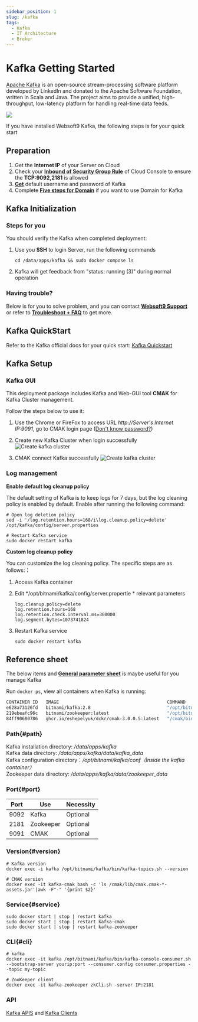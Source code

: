 ```yaml
---
sidebar_position: 1
slug: /kafka
tags:
  - Kafka
  - IT Architecture
  - Broker
---
```

 
# Kafka Getting Started

[Apache Kafka](https://kafka.apache.org/) is an open-source stream-processing software platform developed by LinkedIn and donated to the Apache Software Foundation, written in Scala and Java. The project aims to provide a unified, high-throughput, low-latency platform for handling real-time data feeds.

![](https://libs.websoft9.com/Websoft9/DocsPicture/en/kafka/kafka-gui-websoft9.png)

If you have installed Websoft9 Kafka, the following steps is for your quick start

## Preparation

1. Get the **Internet IP** of your Server on Cloud
2. Check your **[Inbound of Security Group Rule](./administrator/firewall#security)** of Cloud Console to ensure the **TCP:9092,2181** is allowed
3. **[Get](./user/credentials)** default username and password of Kafka
4. Complete **[Five steps for Domain](./administrator/domain_step)** if you want to use Domain for Kafka

## Kafka Initialization

### Steps for you 

You should verify the Kafka when completed deployment:

1. Use you **SSH** to login Server, run the following commands

   ```
   cd /data/apps/kafka && sudo docker compose ls
   ```

2. Kafka will get feedback from "status: running (3)" during normal operation

### Having trouble?

Below is for you to solve problem, and you can contact **[Websoft9 Support](./helpdesk)** or refer to **[Troubleshoot + FAQ](./faq#setup)** to get more.  
  
## Kafka QuickStart

Refer to the Kafka official docs for your quick start: [Kafka Quickstart](https://kafka.apache.org/quickstart)

## Kafka Setup

### Kafka GUI

This deployment package includes Kafka and Web-GUI tool **CMAK** for Kafka Cluster management. 

Follow the steps below to use it:

1. Use the Chrome or FireFox to access URL *http://Server's Internet IP:9091*, go to CMAK login page ([Don't know password?](./user/credentials))

2. Create new Kafka Cluster when login successfully
   ![Create kafka cluster](https://libs.websoft9.com/Websoft9/DocsPicture/zh/kafka/kafka-addcluster001-websoft9.png)

3. CMAK connect Kafka successfully
   ![Create kafka cluster](https://libs.websoft9.com/Websoft9/DocsPicture/zh/kafka/kafka-addcluster002-websoft9.png)
  
### Log management

**Enable default log cleanup policy**

The default setting of Kafka is to keep logs for 7 days, but the log cleaning policy is enabled by default. Enable after running the following command:

```
# Open log deletion policy
sed -i '/log.retention.hours=168/i\log.cleanup.policy=delete' /opt/kafka/config/server.properties

# Restart Kafka service
sudo docker restart kafka
```

**Custom log cleanup policy**

You can customize the log cleaning policy. The specific steps are as follows:：

1. Access Kafka container

2. Edit */opt/bitnami/kafka/config/server.propertie *  relevant parameters
    ```
    log.cleanup.policy=delete 
    log.retention.hours=168  
    log.retention.check.interval.ms=300000 
    log.segment.bytes=1073741824
    ```

3. Restart Kafka service
    ```
    sudo docker restart kafka
    ```

## Reference sheet

The below items and **[General parameter sheet](./administrator/parameter)** is maybe useful for you manage Kafka

Run `docker ps`, view all containers when Kafka is running:

```bash
CONTAINER ID   IMAGE                                         COMMAND                  CREATED          STATUS          PORTS                                                                     NAMES
e628a73126fd   bitnami/kafka:2.8                             "/opt/bitnami/script…"   36 minutes ago   Up 36 minutes   0.0.0.0:9092->9092/tcp, :::9092->9092/tcp                                 kafka
219ebeafc96c   bitnami/zookeeper:latest                      "/opt/bitnami/script…"   36 minutes ago   Up 36 minutes   2888/tcp, 3888/tcp, 0.0.0.0:2181->2181/tcp, :::2181->2181/tcp, 8080/tcp   kafka-zookeeper
84ff90680786   ghcr.io/eshepelyuk/dckr/cmak-3.0.0.5:latest   "/cmak/bin/cmak -Dpi…"   36 minutes ago   Up 36 minutes   0.0.0.0:9091->9000/tcp, :::9091->9000/tcp                                 kafka-cmak
```
  
### Path{#path}

Kafka installation directory: */data/apps/kafka*  
Kafka data directory: */data/apps/kafka/data/kafka_data*  
Kafka configuration directory：*/opt/bitnami/kafka/conf（Inside the kafka container）*   
Zookeeper data directory: */data/apps/kafka/data/zookeeper_data* 
  
### Port{#port}

| Port | Use                                          | Necessity |
| ------ | --------------------------------------------- | ------ |
| 9092 | Kafka | Optional |
| 2181 | Zookeeper | Optional |
| 9091 | CMAK | Optional |

### Version{#version}

```shell
# Kafka version
docker exec -i kafka /opt/bitnami/kafka/bin/kafka-topics.sh --version

# CMAK version
docker exec -it kafka-cmak bash -c 'ls /cmak/lib/cmak.cmak-*-assets.jar'|awk -F"-" '{print $2}'

```

### Service{#service}

```shell
sudo docker start | stop | restart kafka
sudo docker start | stop | restart kafka-cmak
sudo docker start | stop | restart kafka-zookeeper
```
  
### CLI{#cli}
  
```
# kafka
docker exec -it kafka /opt/bitnami/kafka/bin/kafka-console-consumer.sh --bootstrap-server yourip:port --consumer.config consumer.properties --topic my-topic

# ZooKeeper client
docker exec -it kafka-zookeeper zkCli.sh -server IP:2181
```
  
### API

[Kafka APIS](https://kafka.apache.org/documentation/#api) and [Kafka Clients](https://cwiki.apache.org/confluence/display/KAFKA/Clients)
